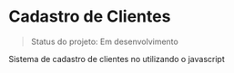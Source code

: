 <h1>Cadastro de Clientes</h1>

> Status do projeto: Em desenvolvimento

<p>Sistema de cadastro de clientes no utilizando o javascript</p>

